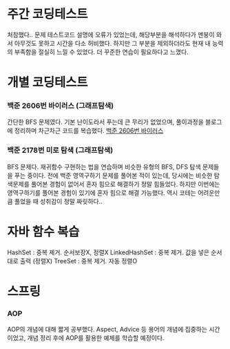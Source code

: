 # 주간 코딩테스트
처참했다.. 문제 테스트코드 설명에 오류가 있었는데, 해당부분을 해석하다가 멘붕이 와서 아무것도 못하고 시간을 다소 허비했다.
하지만 그 부분을 제외하더라도 현재 내 능력의 부족함을 절실히 느낄 수 있었다.
더 꾸준한 연습이 필요하다고 느꼈다.

# 개별 코딩테스트
### 백준 2606번 바이러스 (그래프탐색)
간단한 BFS 문제였다. 기본 난이도라서 푸는데 큰 무리가 없었으며, 풀이과정을 블로그에 정리하며 차근차근 코드를 복습했다.
[백준 2606번 바이러스](https://imcoding.tistory.com/27)

### 백준 2178번 미로 탐색 (그래프탐색)
BFS 문제다.
재귀함수 구현하는 법을 연습하며 비슷한 유형의 BFS, DFS 탐색 문제들을 푸는 중이다.
전에 백준 영역구하기 문제를 풀어본 적이 있는데, 당시에는 비슷한 탐색문제를 풀어본 경험이 없어서 혼자 힘으로 해결하기 정말 힘들었다.
하지만 이번에는 영역구하기를 풀어본 경험이 있기에 혼자 힘으로 해결 가능했다.
역시 코테는 어려운만큼 풀었을 때 성취감이 정말 짜릿하다..

# 자바 함수 복습
HashSet : 중복 제거. 순서보장X, 정렬X
LinkedHashSet : 중복 제거. 값을 넣은 순서대로 출력 (정렬X)
TreeSet : 중복 제거. 자동 정렬O

# 스프링
### AOP
AOP의 개념에 대해 짧게 공부했다.
Aspect, Advice 등 용어의 개념에 집중하는 시간이었고, 개념 정리 후에 AOP를 활용한 예제를 학습할 예정이다.